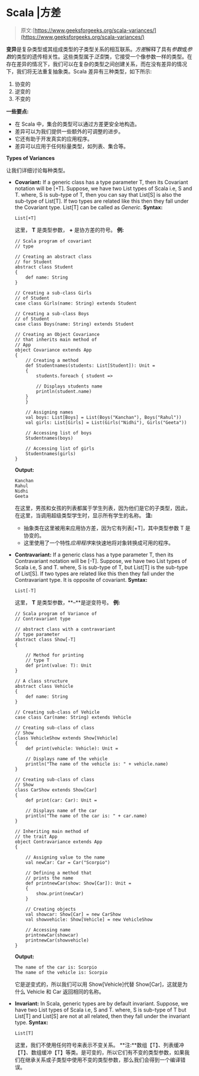 # Scala |方差

> 原文:[https://www.geeksforgeeks.org/scala-variances/](https://www.geeksforgeeks.org/scala-variances/)

**变异**是复杂类型或其组成类型的子类型关系的相互联系。*方差*解释了具有*参数*或*参数*的类型的遗传相关性。这些类型属于*泛型*类，它接受一个像参数一样的类型。在存在差异的情况下，我们可以在复杂的类型之间创建关系，而在没有差异的情况下，我们将无法重复抽象类。Scala 差异有三种类型，如下所示:

1.  协变的
2.  逆变的
3.  不变的

**一些要点:**

*   在 Scala 中，集合的类型可以通过方差更安全地构造。
*   差异可以为我们提供一些额外的可调整的进步。
*   它还有助于开发真实的应用程序。
*   差异可以应用于任何标量类型，如列表、集合等。

**Types of Variances**

让我们详细讨论每种类型。

*   **Covariant:** If a generic class has a type parameter T, then its Covariant notation will be [+T]. Suppose, we have two List types of Scala i.e, S and T. where, S is sub-type of T, then you can say that List[S] is also the sub-type of List[T]. If two types are related like this then they fall under the Covariant type. List[T] can be called as *Generic*.
    **Syntax:**

    ```
    List[+T]
    ```

    这里， **T** 是类型参数， **+** 是协方差的符号。
    **例:**

    ```
    // Scala program of covariant
    // type

    // Creating an abstract class
    // for Student
    abstract class Student
    {
        def name: String
    }

    // Creating a sub-class Girls
    // of Student
    case class Girls(name: String) extends Student

    // Creating a sub-class Boys
    // of Student
    case class Boys(name: String) extends Student

    // Creating an Object Covariance
    // that inherits main method of
    // App
    object Covariance extends App
    {
        // Creating a method
        def Studentnames(students: List[Student]): Unit =
        {
            students.foreach { student =>

            // Displays students name
            println(student.name)
        }
        }

        // Assigning names 
        val boys: List[Boys] = List(Boys("Kanchan"), Boys("Rahul"))
        val girls: List[Girls] = List(Girls("Nidhi"), Girls("Geeta"))

        // Accessing list of boys
        Studentnames(boys)

        // Accessing list of girls
        Studentnames(girls)
    }
    ```

    **Output:**

    ```
    Kanchan
    Rahul
    Nidhi
    Geeta

    ```

    在这里，男孩和女孩的列表都属于学生列表，因为他们是它的子类型，因此，在这里，当调用超级类型学生时，显示所有学生的名称。
    **注:**

    *   抽象类在这里被用来应用协方差，因为它有列表[+T]，其中类型参数 T 是协变的。
    *   这里使用了一个特性*应用程序*来快速地将对象转换成可用的程序。
*   **Contravariant:** If a generic class has a type parameter T, then its Contravariant notation will be [-T]. Suppose, we have two List types of Scala i.e, S and T. where, S is sub-type of T, but List[T] is the sub-type of List[S]. If two types are related like this then they fall under the Contravariant type. It is opposite of covariant.
    **Syntax:**

    ```
    List[-T]
    ```

    这里， **T** 是类型参数，**–**是逆变符号。
    **例:**

    ```
    // Scala program of Variance of
    // Contravariant type

    // abstract class with a contravariant 
    // type parameter
    abstract class Show[-T] 
    {

        // Method for printing
        // type T
        def print(value: T): Unit
    }

    // A class structure
    abstract class Vehicle
    {
        def name: String
    }

    // Creating sub-class of Vehicle
    case class Car(name: String) extends Vehicle

    // Creating sub-class of class
    // Show
    class VehicleShow extends Show[Vehicle] 
    {
        def print(vehicle: Vehicle): Unit =

        // Displays name of the vehicle
        println("The name of the vehicle is: " + vehicle.name)
    }

    // Creating sub-class of class
    // Show
    class CarShow extends Show[Car] 
    {
        def print(car: Car): Unit =

        // Displays name of the car
        println("The name of the car is: " + car.name)
    }

    // Inheriting main method of 
    // the trait App
    object Contravariance extends App 
    {

        // Assigning value to the name 
        val newCar: Car = Car("Scorpio")

        // Defining a method that
        // prints the name
        def printnewCar(show: Show[Car]): Unit = 
        {
            show.print(newCar)
        }

        // Creating objects
        val showcar: Show[Car] = new CarShow
        val showvehicle: Show[Vehicle] = new VehicleShow

        // Accessing name
        printnewCar(showcar)
        printnewCar(showvehicle)
    }
    ```

    **Output:**

    ```
    The name of the car is: Scorpio
    The name of the vehicle is: Scorpio

    ```

    它是逆变式的，所以我们可以用 Show[Vehicle]代替 Show[Car]，这就是为什么 Vehicle 和 Car 返回相同的名称。

*   **Invariant:** In Scala, generic types are by default invariant. Suppose, we have two List types of Scala i.e, S and T. where, S is sub-type of T but List[T] and List[S] are not at all related, then they fall under the invariant type.
    **Syntax:**

    ```
    List[T]
    ```

    这里，我们不使用任何符号来表示不变关系。
    **注:**数组【T】、列表缓冲【T】、数组缓冲【T】等类。是可变的，所以它们有不变的类型参数，如果我们在继承关系或子类型中使用不变的类型参数，那么我们会得到一个编译错误。